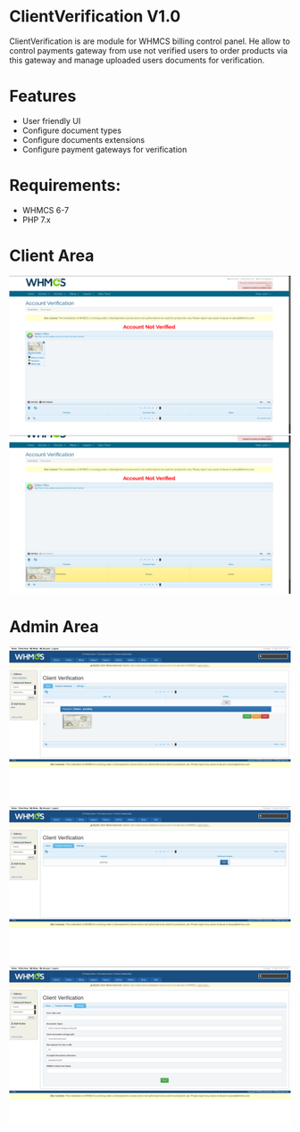 # ClientVerification V1.0

ClientVerification is are module for WHMCS billing control panel.
He allow to control payments gateway from use not verified users to order products via this gateway and manage uploaded users documents for verification.

# Features
* User friendly UI
* Configure document types
* Configure documents extensions
* Configure payment gateways for verification

# Requirements:
* WHMCS 6-7
* PHP 7.x

# Client Area
![screenshot](https://raw.githubusercontent.com/Modules4WHMCS/ClientVerification/master/screenshots/Screenshot%20from%202018-04-13%2003-06-29.png)
![screenshot](https://github.com/Modules4WHMCS/ClientVerification/blob/master/screenshots/Screenshot%20from%202018-04-13%2003-07-34.png?raw=true)

# Admin Area
![screenshot](https://raw.githubusercontent.com/Modules4WHMCS/ClientVerification/master/screenshots/Screenshot%20from%202018-04-13%2003-08-35.png)
![screenshot](https://raw.githubusercontent.com/Modules4WHMCS/ClientVerification/master/screenshots/Screenshot%20from%202018-04-13%2003-09-28.png)
![screenshot](https://raw.githubusercontent.com/Modules4WHMCS/ClientVerification/master/screenshots/Screenshot%20from%202018-04-13%2003-10-00.png)


